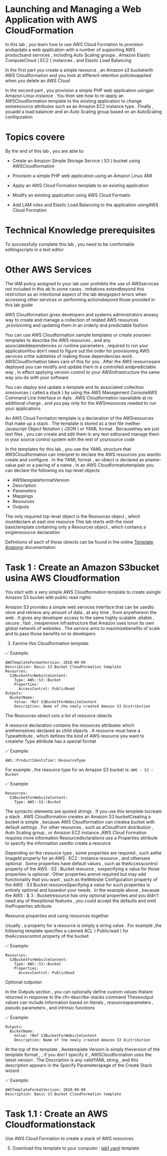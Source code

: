 # Launching and Managing a Web Application with AWS CloudFormation

In this lab , you learn how to use AWS Cloud Formation to provision andupdate a web application with a number of supporting AWS productsand services , including Auto Scaling groups , Amazon Elastic ComputeCloud ( EC2 ) instances , and Elastic Load Balancing


In the first part you create a simple resource , an Amazon s3 bucketwith AWS Cloudformation and you look at different retention policiesapplied when you delete an AWS Cloud


In the second part , you provision a simple PHP web application usingan Amazon Linux instance . You then see how to re-apply an AWSCloudformation template to the existing application to change someesource attributes such as an Amazon EC2 instance type . Finally , youadd a load balancer and an Auto Scaling group based on an AutoScaling confiquration

# Topics covere

By the end of this lab , you are able to:

  * Create an Amazon Simple Storage Service ( S3 ) bucket using AWSCloudformation

  * Provision a simple PHP web application using an Amazon Linux AMI

  * Apply an AWS Cloud Formation template to an existing application

  * Modify an existing application using AWS Cloud Formatio

  * Add LAM roles and Elastic Load Balancing to the application usingAWS Cloud Formation


 # Technical Knowledge prerequisites

 To successfully complete this lab , you need to be comfortable editingscripts in a text editor


 # Other AWS Services


 The IAM policy assigned to your lab user prohibits the use of AWSservices not included in this ab In some cases . imitations extendbeyond this restriction as an intentional aspect of the lab desigxpect errors when accessing other services or performing actionsbeyond those provided in this lab guide


 AWS Cloudformation gives developers and systems administrators aneasy way to create and manage a collection of related AWS resources ,provisioning and updating them in an orderly and predictable fashion


You can use AWS Cloudformation sample templates or create yourown templates to describe the AWS resources , and any associateddependencies or runtime parameters , required to run your applicationYou don't need to figure out the order for provisioning AWS services orthe subtleties of making those dependencies work . AWSCloudformation takes care of this for you . After the AWS resourcesare deployed you can modify and update them in a controlled andpredictable way , in effect applying version control to your AWSinfrastructure the same way you do with your software


You can deploy and update a template and its associated collection oresources ( called a stack ) by using the AWS Management ConsoleAWS Command Line Interface or Apls . AWS Cloudformation isavailable at no additional charge , and you pay only for the AWSresources needed to run your applications


An AWS Cloud Formation template is a declaration of the AWSresources that make up a stack . The template is stored as a text file ineither Javascript Object Notation ( JSON ) or YAML format . Becausethey are just text files , you can create and edit them in any text editorand manage them in your source control system with the rest of yoursource code


In the templates for this lab , you use the YAML structure that AWSCloudformation can interpret to declare the AWS resources you wantto create and configure . In the YAML format , an obiect is declared as aname-value pair or a pairing of a name . In an AWS Cloudformatiotemplate you can declare the following six top-level objects


  * AWStemplateformatVersion
  * Description
  * Parameters
  * Mappings
  * Resources
  * Outputs


The only required top-level object is the Resources object , which mustdeclare at east one resource This lab starts with the most basictemplate containing only a Resources object , which contains a singleresource declaration


Definitions of each of these obiects can be found in the online [Template Anatomy](https://docs.aws.amazon.com/AWSCloudFormation/latest/UserGuide/template-anatomy.html#concept-template-description) documentation


# Task 1 : Create an Amazon S3bucket usina AWS Cloudformation


You start with a very simple AWS Cloudformation template to create asingle Amazon S3 bucket with public read rights 

Amazon S3 provides a simple web services interface that can be usedto store and retrieve any amount of data , at any time , from anywhereon the web . It gives any developer access to the same highly scalable ,eliable , secure , fast , inexpensive infrastructure that Amazon uses torun its own global network of websites . The service aims to maximizebenefits of scale and to pass those benefits on to developers


3. Eamine this Cloudformation template

✅ Example:

```
AWSTemplateFormatVersion: 2010-09-09
Description: Basic S3 Bucket CloudFormation template
Resources:
  S3BucketForWebsiteContent:
    Type: AWS::S3::Bucket
    Properties:
      AccessControl: PublicRead
Outputs:
  BucketName:
    Value: !Ref S3BucketForWebsiteContent
    Description: Name of the newly created Amazon S3 Distribution
```


The Resources obiect coIs a list of resource obiects


A resource declaration contains the resources attributes which arethemselves declared as child objects . A resource must have a Typeattribute , which defines the kind of AWS resource you want to createhe Type attribute has a special format

✅ Example:

`AWS::ProductIdentifier::ResourceType`


For example , the resource type for an Amazon S3 bucket is: `AWS : S3 : Bucket`

✅ Example:


```
Resources:
  S3BucketForWebsiteContent:
    Type: AWS::S3::Bucket
```


The syntactic elements are quoted strings . If you use this template tocreate a stack . AWS Cloudformation creates an Amazon S3 bucketCreating a bucket is simple , because AWS Cloudformation can createa bucket with default settings . For other resources , such as aCloudfront distribution , Auto Scaling group , or Amazon EC2 instance ,AWS Cloud Formation requires more information Resourcedeclarations use a Properties attribute to specify the information usedto create a resource


Depending on the resource type , some properties are required , such asthe Imageld property for an AWS : EC2 : Instance resource , and othersare optional . Some properties have default values , such as theAccesscontrol property of the AWS : S3 : Bucket resource , sospecifying a value for those properties is optional . Other properties arenot required but may add functionality that you want , such as theWebsite Configuration property of the AWS : S3 Bucket resourceSpecifying a value for such properties is entirely optional and basedon your needs . In the example above , because the AWS : $ 3 : Bucketresource has only optional properties and you didn't need any of theoptional features , you could accept the defaults and omit theProperties attribute


Resource properties and using resources together


Usually , a property for a resource is simply a string value . For example ,the following template specifies a canned ACL ( Publicread ) for theAccesscontrol property of the bucket

✅ Example:


```
Resources:
  S3BucketForWebsiteContent:
    Type: AWS::S3::Bucket
    Properties:
      AccessControl: PublicRead
```


Optional outputsn 

In the Outputs section , you can optionally define custom values thatare returned in response to the cfn-describe-stacks command Theseoutput values can include information based on literals , resourcesparameters , pseudo parameters , and intrinsic functions

✅ Example:

```
Outputs:
  BucketName:
    Value: !Ref S3BucketForWebsiteContent
    Description: Name of the newly created Amazon S3 Distribution
```

At the top of the template , Awstemplate Version is simply theversion of the template format , ; if you don't specify it , AWSCloudformation uses the latest version . The Description is any validYAML string , and this description appears in the Specify Parameterspage of the Create Stack wizard

✅ Example:


```
AWSTemplateFormatVersion: 2010-09-09
Description: Basic S3 Bucket CloudFormation template
```


# Task 1.1 : Create an AWS Cloudformationstack


Use AWS Cloud Formation to create a stack of AWS resources

5. Download this template to your computer : [lab1 yaml]() template

